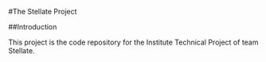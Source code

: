 #The Stellate Project

##Introduction

This project is the code repository for the Institute Technical Project of team Stellate.